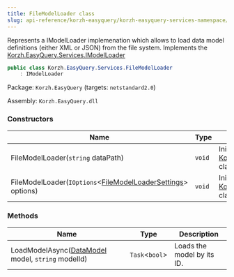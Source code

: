 ```yaml
---
title: FileModelLoader class
slug: api-reference/korzh-easyquery/korzh-easyquery-services-namespace/filemodelloader-class
---
```

Represents a IModelLoader implemenation  which allows to load data model definitions (either XML or JSON) from the file system.  Implements the [Korzh.EasyQuery.Services.IModelLoader](/api-reference/korzh-easyquery/korzh-easyquery-services-namespace/imodelloader-interface)
```csharp
public class Korzh.EasyQuery.Services.FileModelLoader
    : IModelLoader

```
Package: `Korzh.EasyQuery` (targets: `netstandard2.0`)

Assembly: `Korzh.EasyQuery.dll`

### Constructors

| Name | Type | Description | 
| --- | --- | --- | 
| FileModelLoader(`string` dataPath) | `void` | Initializes a new instance of the [Korzh.EasyQuery.Services.FileModelLoader](/api-reference/korzh-easyquery/korzh-easyquery-services-namespace/filemodelloader-class) class. | 
| FileModelLoader(`IOptions`&lt;[FileModelLoaderSettings](/api-reference/korzh-easyquery/korzh-easyquery-services-namespace/filemodelloadersettings-class)&gt; options) | `void` | Initializes a new instance of the [Korzh.EasyQuery.Services.FileModelLoader](/api-reference/korzh-easyquery/korzh-easyquery-services-namespace/filemodelloader-class) class. | 


### Methods

| Name | Type | Description | 
| --- | --- | --- | 
| LoadModelAsync([DataModel](/api-reference/korzh-easyquery/korzh-easyquery-namespace/datamodel-class) model, `string` modelId) | `Task`&lt;`bool`&gt; | Loads the model by its ID. |